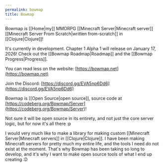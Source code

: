 ```yaml
---
permalink: bowmap
title: Bowmap
---
```


Bowmap is [[Home|my]] MMORPG [[Minecraft Server|Minecraft server]] [[Minecraft Server From Scratch|written from-scratch]] in [[Clojure|Clojure]]!

It's currently in development. Chapter 1 Alpha 1 will release on January 17, 2026! Check out the [[Bowmap Roadmap|Roadmap]] and the [[Bowmap Progress|Progress]].

You can read less on the website: [https://bowmap.net](https://bowmap.net)

Join the Discord: [https://discord.gg/EVA5np6Dd6](https://discord.gg/EVA5np6Dd6)

Bowmap is [[Open Source|open source]], source code at [https://codeberg.org/Bowmap/Server](https://codeberg.org/Bowmap/Server)!

Not sure it will be open source in its entirety, and not just the core server logic, but for now it's all there :p

I would very much like to make a library for making custom [[Minecraft Server|Minecraft servers]] in [[Clojure|Clojure]]. I have been making Minecraft servers for pretty much my entire life, and the tools I need do not exist at the moment. That's why Bowmap has been taking so long to develop, and it's why I want to make open source tools of what I end up creating :D
